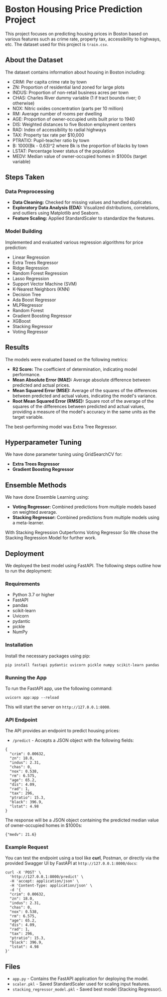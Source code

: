 <h1>Boston Housing Price Prediction Project</h1>
<p>This project focuses on predicting housing prices in Boston based on various features such as crime rate, property tax, accessibility to highways, etc. The dataset used for this project is <code>train.csv</code>.</p>

<h2>About the Dataset</h2>
<p>The dataset contains information about housing in Boston including:</p>
<ul>
  <li>CRIM: Per capita crime rate by town</li>
  <li>ZN: Proportion of residential land zoned for large plots</li>
  <li>INDUS: Proportion of non-retail business acres per town</li>
  <li>CHAS: Charles River dummy variable (1 if tract bounds river; 0 otherwise)</li>
  <li>NOX: Nitric oxides concentration (parts per 10 million)</li>
  <li>RM: Average number of rooms per dwelling</li>
  <li>AGE: Proportion of owner-occupied units built prior to 1940</li>
  <li>DIS: Weighted distances to five Boston employment centers</li>
  <li>RAD: Index of accessibility to radial highways</li>
  <li>TAX: Property tax rate per $10,000</li>
  <li>PTRATIO: Pupil-teacher ratio by town</li>
  <li>B: 1000(Bk - 0.63)^2 where Bk is the proportion of blacks by town</li>
  <li>LSTAT: Percentage lower status of the population</li>
  <li>MEDV: Median value of owner-occupied homes in $1000s (target variable)</li>
</ul>

<h2>Steps Taken</h2>
<h3>Data Preprocessing</h3>
<ul>
  <li><strong>Data Cleaning:</strong> Checked for missing values and handled duplicates.</li>
  <li><strong>Exploratory Data Analysis (EDA):</strong> Visualized distributions, correlations, and outliers using Matplotlib and Seaborn.</li>
  <li><strong>Feature Scaling:</strong> Applied StandardScaler to standardize the features.</li>
</ul>

<h3>Model Building</h3>
<p>Implemented and evaluated various regression algorithms for price prediction:</p>
<ul>
  <li>Linear Regression</li>
  <li>Extra Trees Regressor</li>
  <li>Ridge Regression</li>
  <li>Random Forest Regression</li>
  <li>Lasso Regression</li>
  <li>Support Vector Machine (SVM)</li>
  <li>K-Nearest Neighbors (KNN)</li>
  <li>Decision Tree</li>
  <li>Ada Boost Regressor</li>
  <li>MLPRegressor</li>
  <li>Random Forest</li>
  <li>Gradient Boosting Regressor</li>
  <li>XGBoost</li>
  <li>Stacking Regressor</li>
  <li>Voting Regressor</li>
</ul>

<h2>Results</h2>
<p>The models were evaluated based on the following metrics:</p>
<ul>
  <li><strong>R2 Score:</strong> The coefficient of determination, indicating model performance.</li>
  <li><strong>Mean Absolute Error (MAE):</strong> Average absolute difference between predicted and actual prices.</li>
  <li><strong>Mean Squared Error (MSE):</strong> Average of the squares of the differences between predicted and actual values, indicating the model's variance.</li>
  <li><strong>Root Mean Squared Error (RMSE):</strong> Square root of the average of the squares of the differences between predicted and actual values, providing a measure of the model's accuracy in the same units as the target variable.</li>
</ul>
<p>The best-performing model was Extra Tree Regressor.</p>

<h2>Hyperparameter Tuning</h2>
<p>We have done parameter tuning using GridSearchCV for:</p>
<ul>
  <li><strong>Extra Trees Regressor</strong></li>
  <li><strong>Gradient Boosting Regressor</strong></li>
</ul>

<h2>Ensemble Methods</h2>
<p>We have done Ensemble Learning using:</p>
<ul>
  <li><strong>Voting Regressor:</strong> Combined predictions from multiple models based on weighted average.</li>
  <li><strong>Stacking Regressor:</strong> Combined predictions from multiple models using a meta-learner.</li>
</ul>
<p>With Stacking Regression Outperforms Voting Regressor So We chose the Stacking Regression Model for further work.</p>

<h2>Deployment</h2>
<p>We deployed the best model using FastAPI. The following steps outline how to run the deployment:</p>


<h3>Requirements</h3>
<ul>
  <li>Python 3.7 or higher</li>
  <li>FastAPI</li>
  <li>pandas</li>
  <li>scikit-learn</li>
  <li>Uvicorn</li>
  <li>pydantic</li>
  <li>pickle</li>
  <li>NumPy</li>
</ul>
<h3>Installation</h3>
<p>Install the necessary packages using pip:</p>
<pre><code>pip install fastapi pydantic uvicorn pickle numpy scikit-learn pandas</code></pre>


<h3>Running the App</h3>
<p>To run the FastAPI app, use the following command:</p>
<pre><code>uvicorn app:app --reload</code></pre>
<p>This will start the server on <code>http://127.0.0.1:8000</code>.</p>

<h3>API Endpoint</h3>
<p>The API provides an endpoint to predict housing prices:</p>
<ul>
  <li><code>/predict</code> - Accepts a JSON object with the following fields:</li>
</ul>
<pre><code>{
  "crim": 0.00632,
  "zn": 18.0,
  "indus": 2.31,
  "chas": 0,
  "nox": 0.538,
  "rm": 6.575,
  "age": 65.2,
  "dis": 4.09,
  "rad": 1,
  "tax": 296,
  "ptratio": 15.3,
  "black": 396.9,
  "lstat": 4.98
}</code></pre>
<p>The response will be a JSON object containing the predicted median value of owner-occupied homes in $1000s:</p>
<pre><code>{"medv": 21.6}</code></pre>

<h3>Example Request</h3>
<p>You can test the endpoint using a tool like <strong>curl</strong>, Postman, or directly via the provided Swagger UI by FastAPI at <code>http://127.0.0.1:8000/docs</code>:</p>
<pre><code>curl -X 'POST' \
  'http://127.0.0.1:8000/predict' \
  -H 'accept: application/json' \
  -H 'Content-Type: application/json' \
  -d '{
  "crim": 0.00632,
  "zn": 18.0,
  "indus": 2.31,
  "chas": 0,
  "nox": 0.538,
  "rm": 6.575,
  "age": 65.2,
  "dis": 4.09,
  "rad": 1,
  "tax": 296,
  "ptratio": 15.3,
  "black": 396.9,
  "lstat": 4.98
}'</code></pre>

<h2>Files</h2>
<ul>
  <li><code>app.py</code> - Contains the FastAPI application for deploying the model.</li>
  <li><code>scaler.pkl</code> - Saved StandardScaler used for scaling input features.</li>
  <li><code>stacking_regressor_model.pkl</code> - Saved best model (Stacking Regressor).</li>
</ul>

